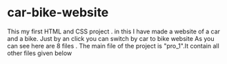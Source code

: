 # car-bike-website
This my first HTML and CSS project . in this I have made a website of a car and a bike. Just by an click you can switch by car to bike website 
As you can see here are 8 files . The main file of the project is "pro_1".It contain all other files given below 
